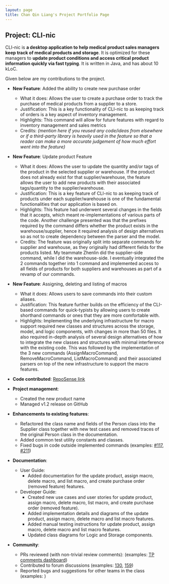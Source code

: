 ```yaml
---
layout: page
title: Chan Qin Liang's Project Portfolio Page
---
```


## Project: CLI-nic

CLI-nic is **a desktop application to help medical product sales managers keep track of medical products and storage**.
It is optimized for these managers to **update product conditions and access critical product information quickly via fast typing**.
It is written in Java, and has about 10 kLoC.

Given below are my contributions to the project.

* **New Feature**: Added the ability to create new purchase order
  * What it does: Allows the user to create a purchase order to track the purchase of medical products from a supplier to a store.
  * Justification: This is a key functionality of CLI-nic to as keeping track of orders is a key aspect of inventory management.
  * Highlights: This command will allow for future features with regard to inventory management and sales metrics
  * Credits: *{mention here if you reused any code/ideas from elsewhere or if a third-party library is heavily used in the feature so that a reader can make a more accurate judgement of how much effort went into the feature}*

* **New Feature**: Update product Feature
  * What it does: Allows the user to update the quantity and/or tags of the product in the selected supplier or warehouse.
  If the product does not already exist for that supplier/warehouse, the feature allows the user to add new products with their associated tags/quantity to the supplier/warehouse.
  * Justification: This is a key feature of CLI-nic to as keeping track of products under each supplier/warehouse is one of the fundamental functionalities that our application is based on.
  * Highlights: This feature had underwent several changes in the fields that it accepts, which meant re-implementations of various parts of the code. Another challenge presented was that the prefixes required by the command differs whether the product exists in the warehouse/supplier, hence it required analysis of design alternatives so as not to create dependency between the parser and the model.
  * Credits: The feature was originally split into separate commands for supplier and warehouse, as they originally had different fields for the products listed.
  My teammate Zhenlin did the supplier-side command, while I did the warehouse-side. I eventually integrated the 2 commands together into 1 command and implemented access to all fields of products for both suppliers and warehouses as part of a revamp of our commands.

* **New Feature**: Assigning, deleting and listing of macros
  * What it does: Allows users to save commands into their custom aliases.
  * Justification: This feature further builds on the efficiency of the CLI-based commands for quick-typists by allowing users to create shorthand commands or ones that they are more comfortable with.
  * Highlights: Implementing the underlying infrastructure for macro support required new classes and structures across the storage, model, and logic components, with changes in more than 50 files. It also required in-depth analysis of several design alternatives of how to integrate the new classes and structures with minimal interference with the existing code.
  This was followed by the implementation of the 3 new commands (AssignMacroCommand, RemoveMacroCommand, ListMacroCommand) and their associated parsers on top of the new infrastructure to support the macro features.

* **Code contributed**: [RepoSense link](https://nus-cs2103-ay2021s1.github.io/tp-dashboard/#breakdown=true&search=qlchan24)

* **Project management**: 
  * Created the new product name
  * Managed v1.2 release on GitHub

* **Enhancements to existing features**: 
  * Refactored the class name and fields of the Person class into the Supplier class together with new test cases and removed traces of the original Person class in the documentation.
  * Added common test utility constants and classes.
  * Fixed bugs in code outside implemented commands (examples: [#117](https://github.com/AY2021S1-CS2103-W14-4/tp/pull/117), [#211](https://github.com/AY2021S1-CS2103-W14-4/tp/pull/211))

* **Documentation**:
  * User Guide:
    * Added documentation for the update product, assign macro, delete macro, and list macro, and create purchase order (removed feature) features.
  * Developer Guide:
    * Created new use cases and user stories for update product, assign macro, delete macro, list macro, and create purchase order (removed feature).
    * Added implementation details and diagrams of the update product, assign macro, delete macro and list macro features.
    * Added manual testing instructions for update product, assign macro, delete macro and list macro features.
    * Updated class diagrams for Logic and Storage components.

* **Community**:
  * PRs reviewed (with non-trivial review comments): (examples: [TP comments dashboard](https://nus-cs2103-ay2021s1.github.io/dashboards/contents/tp-comments.html#71-chan-qin-liang-qlchan24-34-comments))
  * Contributed to forum discussions (examples: [130](https://github.com/nus-cs2103-AY2021S1/forum/issues/130), [159](https://github.com/nus-cs2103-AY2021S1/forum/issues/159))
  * Reported bugs and suggestions for other teams in the class (examples: )
